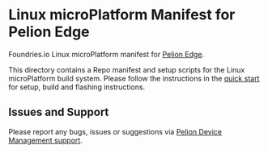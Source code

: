 Linux microPlatform Manifest for Pelion Edge
============================================

Foundries.io Linux microPlatform manifest for [Pelion Edge](https://developer.pelion.com/docs/device-management-edge/latest/introduction/index.html).

This directory contains a Repo manifest and setup scripts for the Linux microPlatform build system. 
Please follow the instructions in the [quick start](https://developer.pelion.com/docs/device-management-edge/latest/quick-start/lmp-quick-start.html) for setup, build and flashing instructions.

Issues and Support
------------------

Please report any bugs, issues or suggestions via [Pelion Device Management support](https://pelion.com/support/).
